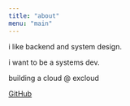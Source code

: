 ```yaml
---
title: "about"
menu: "main"
---
```


i like backend and system design.

i want to be a systems dev.

building a cloud @ excloud

[GitHub](https://github.com/LOLwierd)
